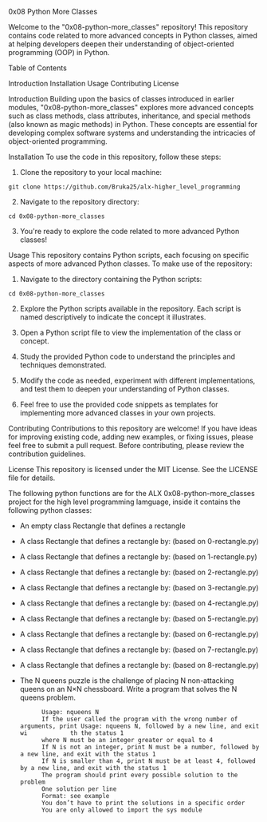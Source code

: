 0x08 Python More Classes

Welcome to the "0x08-python-more_classes" repository! This repository contains code related to more advanced concepts in Python classes, aimed at helping developers deepen their understanding of object-oriented programming (OOP) in Python.

Table of Contents

Introduction
Installation
Usage
Contributing
License

Introduction
Building upon the basics of classes introduced in earlier modules, "0x08-python-more_classes" explores more advanced concepts such as class methods, class attributes, inheritance, and special methods (also known as magic methods) in Python. These concepts are essential for developing complex software systems and understanding the intricacies of object-oriented programming.

Installation
To use the code in this repository, follow these steps:

1. Clone the repository to your local machine:

```
git clone https://github.com/Bruka25/alx-higher_level_programming
```
2. Navigate to the repository directory:

```
cd 0x08-python-more_classes
```
3. You're ready to explore the code related to more advanced Python classes!

Usage
This repository contains Python scripts, each focusing on specific aspects of more advanced Python classes. To make use of the repository:

1. Navigate to the directory containing the Python scripts:
```
cd 0x08-python-more_classes
```

2. Explore the Python scripts available in the repository. Each script is named descriptively to indicate the concept it illustrates.

3. Open a Python script file to view the implementation of the class or concept.

3. Study the provided Python code to understand the principles and techniques demonstrated.

4. Modify the code as needed, experiment with different implementations, and test them to deepen your understanding of Python classes.

4. Feel free to use the provided code snippets as templates for implementing more advanced classes in your own projects.

Contributing
Contributions to this repository are welcome! If you have ideas for improving existing code, adding new examples, or fixing issues, please feel free to submit a pull request. Before contributing, please review the contribution guidelines.

License
This repository is licensed under the MIT License. See the LICENSE file for details.


The following python functions are for the ALX 0x08-python-more_classes project for the high level programming lamguage, inside it contains the following python classes:

* An empty class Rectangle that defines a rectangle
* A class Rectangle that defines a rectangle by: (based on 0-rectangle.py)
* A class Rectangle that defines a rectangle by: (based on 1-rectangle.py)
* A class Rectangle that defines a rectangle by: (based on 2-rectangle.py)
* A class Rectangle that defines a rectangle by: (based on 3-rectangle.py)
* A class Rectangle that defines a rectangle by: (based on 4-rectangle.py)
* A class Rectangle that defines a rectangle by: (based on 5-rectangle.py)
* A class Rectangle that defines a rectangle by: (based on 6-rectangle.py)
* A class Rectangle that defines a rectangle by: (based on 7-rectangle.py)
* A class Rectangle that defines a rectangle by: (based on 8-rectangle.py)
* The N queens puzzle is the challenge of placing N non-attacking queens on an N×N chessboard. Write a program that solves the N queens problem.

            Usage: nqueens N
            If the user called the program with the wrong number of arguments, print Usage: nqueens N, followed by a new line, and exit wi            th the status 1
            where N must be an integer greater or equal to 4
            If N is not an integer, print N must be a number, followed by a new line, and exit with the status 1
            If N is smaller than 4, print N must be at least 4, followed by a new line, and exit with the status 1
            The program should print every possible solution to the problem
            One solution per line
            Format: see example
            You don’t have to print the solutions in a specific order
            You are only allowed to import the sys module
